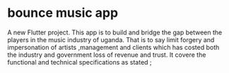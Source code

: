 # bounce music app

A new Flutter project. 
This app is to build and bridge the gap between the players in the music industry of uganda. That is to say limit forgery and impersonation of artists ,management and clients which has costed both the industry and government loss of revenue and trust.
It covere the functional and technical specifications as stated ;

